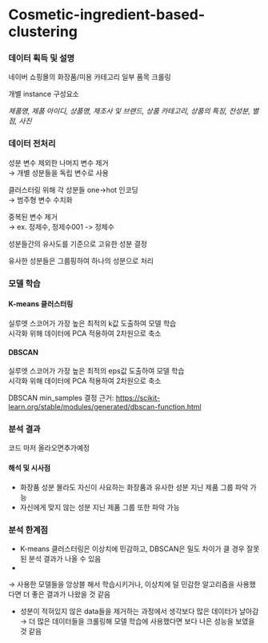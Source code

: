 # Cosmetic-ingredient-based-clustering

### 데이터 획득 및 설명
네이버 쇼핑몰의 화장품/미용 카테고리 일부 품목 크롤링

개별 instance 구성요소

_제품명, 제품 아이디, 상품명, 제조사 및 브랜드, 상품 카테고리, 상품의 특징, 전성분, 별점, 사진_

### 데이터 전처리
성분 변수 제외한 나머지 변수 제거<br>
→ 개별 성분들을 독립 변수로 사용

클러스터링 위해 각 성분들 one→hot 인코딩<br>
→ 범주형 변수 수치화

중복된 변수 제거<br>
→ ex. 정제수, 정제수001 -> 정제수

성분들간의 유사도를 기준으로 고유한 성분 결정

유사한 성분들은 그룹핑하여 하나의 성분으로 처리

### 모델 학습

#### K-means 클러스터링
실루엣 스코어가 가장 높은 최적의 k값 도출하여 모델 학습<br>
시각화 위해 데이터에 PCA 적용하여 2차원으로 축소

#### DBSCAN
실루엣 스코어가 가장 높은 최적의 eps값 도출하여 모델 학습<br>
시각화 위해 데이터에 PCA 적용하여 2차원으로 축소


DBSCAN min_samples 결정 근거: https://scikit-learn.org/stable/modules/generated/dbscan-function.html

### 분석 결과
코드 마저 올라오면추가예정

#### 해석 및 시사점
- 화장품 성분 몰라도 자신이 사요하는 화장품과 유사한 성분 지닌 제품 그룹 파악 가능
- 자신에게 맞지 않는 성분 지닌 제품 그룹 또한 파악 가능


### 분석 한계점

- K-means 클러스터링은 이상치에 민감하고, DBSCAN은 밀도 차이가 클 경우 잘못된 분석 결과가 나올 수 있음
- 
→ 사용한 모델들을 앙상블 해서 학습시키거나, 이상치에 덜 민감한 알고리즘을 사용했다면 더 좋은 결과가 나왔을 것 같음
- 성분이 적혀있지 않은 data들을 제거하는 과정에서 생각보다 많은 데이터가 날아감
→ 더 많은 데이터들을 크롤링해 모델 학습에 사용했다면 보다 나은 성능을 보였을 것 같음
